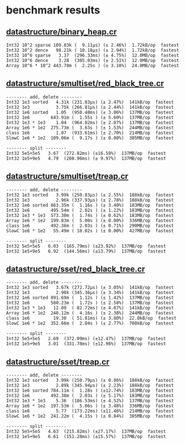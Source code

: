 # benchmark results

## [datastructure/binary_heap.cr](https://github.com/yuruhi/crystal_lib/blob/master/benchmarks/datastructure/binary_heap.cr)

```
Int32 10^2 sparse 109.83k (  9.11µs) (± 2.46%)  1.72kB/op  fastest
Int32 10^2 dence   98.21k ( 10.18µs) (± 2.94%)  1.72kB/op  fastest
Int32 10^6 sparse   3.37  (296.33ms) (± 4.75%)  12.0MB/op  fastest
Int32 10^6 dence    3.28  (305.03ms) (± 2.51%)  12.0MB/op  fastest
Array 10^6 * 10^2 443.70m (  2.25s ) (± 3.10%)  24.0MB/op  fastest
```

## [datastructure/smultiset/red_black_tree.cr](https://github.com/yuruhi/crystal_lib/blob/master/benchmarks/datastructure/smultiset/red_black_tree.cr)

```
-------- add, delete --------
Int32 1e3 sorted   4.31k (231.83µs) (± 2.47%)  141kB/op  fastest
Int32 1e3          3.75k (266.81µs) (± 2.44%)  141kB/op  fastest
Int32 1e6 sorted   1.05  (950.48ms) (± 3.06%)  137MB/op  fastest
Int32 1e6        643.91m (  1.55s ) (± 5.60%)  137MB/op  fastest
Int32 1e3 * 1e3    1.04  (964.02ms) (± 2.07%)  137MB/op  fastest
Array 1e6 * 1e2  275.73m (  3.63s ) (± 1.53%)  244MB/op  fastest
class 1e6          1.07  (933.61ms) (± 2.70%)  214MB/op  fastest
SlowC 1e6 * 1e2  109.06m (  9.17s ) (± 0.00%)  305MB/op  fastest

-------- split --------
Int32 5e5+5e5   3.67  (272.82ms) (±16.58%)  137MB/op  fastest
Int32 1e5+9e5   4.79  (208.96ms) (± 9.97%)  137MB/op  fastest
```

## [datastructure/smultiset/treap.cr](https://github.com/yuruhi/crystal_lib/blob/master/benchmarks/datastructure/smultiset/treap.cr)

```
-------- add, delete --------
Int32 1e3 sorted   3.99k (250.83µs) (± 2.55%)  188kB/op  fastest
Int32 1e3          2.96k (337.93µs) (± 2.78%)  188kB/op  fastest
Int32 1e6 sorted 863.35m (  1.16s ) (± 3.40%)  183MB/op  fastest
Int32 1e6        495.54m (  2.02s ) (± 1.22%)  183MB/op  fastest
Int32 1e3 * 1e3  573.30m (  1.74s ) (± 0.62%)  183MB/op  fastest
Array 1e6 * 1e2  199.83m (  5.00s ) (± 0.00%)  336MB/op  fastest
class 1e6        492.36m (  2.03s ) (± 0.71%)  290MB/op  fastest
SlowC 1e6 * 1e2   55.49m ( 18.02s ) (± 0.00%)  427MB/op  fastest

-------- split --------
Int32 5e5+5e5   6.03  (165.79ms) (±23.92%)  137MB/op  fastest
Int32 1e5+9e5   6.92  (144.56ms) (±13.79%)  137MB/op  fastest
```

## [datastructure/sset/red_black_tree.cr](https://github.com/yuruhi/crystal_lib/blob/master/benchmarks/datastructure/sset/red_black_tree.cr)

```
-------- add, delete --------
Int32 1e3 sorted   3.67k (272.72µs) (± 3.05%)  141kB/op  fastest
Int32 1e3          2.90k (345.36µs) (± 3.34%)  141kB/op  fastest
Int32 1e6 sorted 891.69m (  1.12s ) (± 1.42%)  137MB/op  fastest
Int32 1e6        580.23m (  1.72s ) (± 2.58%)  137MB/op  fastest
Int32 1e3 * 1e3   12.09  ( 82.72ms) (± 4.07%)  141kB/op  fastest
Array 1e6 * 1e2  240.12m (  4.16s ) (± 2.38%)  244MB/op  fastest
class 1e6         19.30  ( 51.81ms) (± 3.80%)  22.0kB/op  fastest
SlowC 1e6 * 1e2  352.66m (  2.84s ) (± 2.77%)  708kB/op  fastest

-------- split --------
Int32 5e5+5e5   2.69  (372.09ms) (±12.47%)  137MB/op  fastest
Int32 1e5+9e5   3.01  (331.78ms) (±12.96%)  137MB/op  fastest
```

## [datastructure/sset/treap.cr](https://github.com/yuruhi/crystal_lib/blob/master/benchmarks/datastructure/sset/treap.cr)

```
-------- add, delete --------
Int32 1e3 sorted   3.99k (250.79µs) (± 0.86%)  188kB/op  fastest
Int32 1e3          2.89k (345.94µs) (± 2.23%)  188kB/op  fastest
Int32 1e6 sorted 784.11m (  1.28s ) (±12.74%)  183MB/op  fastest
Int32 1e6        492.38m (  2.03s ) (± 5.17%)  183MB/op  fastest
Int32 1e3 * 1e3    5.36  (186.53ms) (± 4.52%)  137MB/op  fastest
Array 1e6 * 1e2  197.53m (  5.06s ) (± 3.48%)  336MB/op  fastest
class 1e6          5.77  (173.22ms) (±11.46%)  214MB/op  fastest
SlowC 1e6 * 1e2  241.22m (  4.15s ) (± 0.84%)  305MB/op  fastest

-------- split --------
Int32 5e5+5e5   4.63  (215.82ms) (±27.17%)  137MB/op  fastest
Int32 1e5+9e5   6.61  (151.28ms) (±15.57%)  137MB/op  fastest
```


